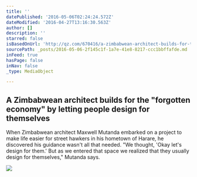 ```yaml
---
title: ''
datePublished: '2016-05-06T02:24:24.572Z'
dateModified: '2016-04-27T13:16:30.563Z'
author: []
description: ''
starred: false
isBasedOnUrl: 'http://qz.com/670416/a-zimbabwean-architect-builds-for-the-forgotten-economy-by-letting-people-design-for-themselves/'
sourcePath: _posts/2016-05-06-2f145c1f-1a7e-41e8-8217-ccc1bbffafde.md
inFeed: true
hasPage: false
inNav: false
_type: MediaObject

---
```

<article style=""><h1>A Zimbabwean architect builds for the "forgotten economy" by letting people design for themselves</h1><p>When Zimbabwean architect Maxwell Mutanda embarked on a project to make life easier for street hawkers in his hometown of Harare, he discovered his guidance wasn't all that needed. "We thought, 'Okay let's design for them.' But as we entered that space we realized that they usually design for themselves," Mutanda says.</p><img src="https://qzprod.files.wordpress.com/2016/04/solar-panels.jpg?quality=80&amp;strip=all&amp;w=640" /></article>
